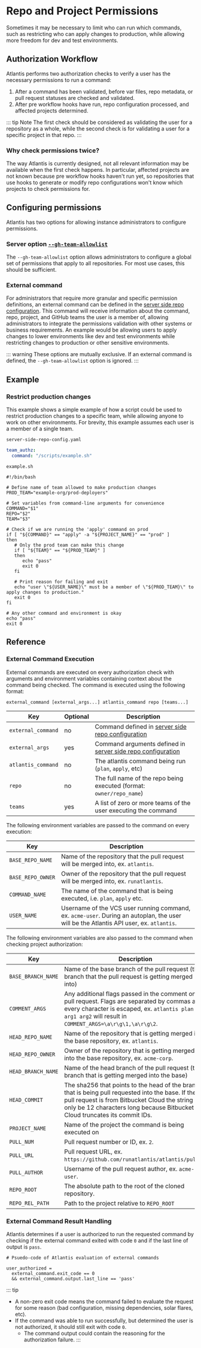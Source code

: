 # Repo and Project Permissions

Sometimes it may be necessary to limit who can run which commands, such as
restricting who can apply changes to production, while allowing more
freedom for dev and test environments.

## Authorization Workflow

Atlantis performs two authorization checks to verify a user has the necessary
permissions to run a command:

1. After a command has been validated, before var files, repo metadata, or
   pull request statuses are checked and validated.
2. After pre workflow hooks have run, repo configuration processed, and
   affected projects determined.

::: tip Note
The first check should be considered as validating the user for a repository
as a whole, while the second check is for validating a user for a specific
project in that repo.
:::

### Why check permissions twice?

The way Atlantis is currently designed, not all relevant information may be
available when the first check happens.  In particular, affected projects
are not known because pre workflow hooks haven't run yet, so repositories
that use hooks to generate or modify repo configurations won't know which
projects to check permissions for.

## Configuring permissions

Atlantis has two options for allowing instance administrators to configure
permissions.

### Server option [`--gh-team-allowlist`](server-configuration.md#gh-team-allowlist)

The `--gh-team-allowlist` option allows administrators to configure a global
set of permissions that apply to all repositories.  For most use cases, this
should be sufficient.

### External command

For administrators that require more granular and specific permission
definitions, an external command can be defined in the [server side repo
configuration](server-side-repo-config.md#teamauthz).  This command will receive
information about the command, repo, project, and GitHub teams the user is a
member of, allowing administrators to integrate the permissions validation
with other systems or business requirements.  An example would be allowing
users to apply changes to lower environments like dev and test environments
while restricting changes to production or other sensitive environments.

::: warning
These options are mutually exclusive.  If an external command is defined,
the `--gh-team-allowlist` option is ignored.
:::

## Example

### Restrict production changes

This example shows a simple example of how a script could be used to restrict
production changes to a specific team, while allowing anyone to work on other
environments.  For brevity, this example assumes each user is a member of a
single team.

`server-side-repo-config.yaml`

```yaml
team_authz:
  command: "/scripts/example.sh"
```

`example.sh`

```shell
#!/bin/bash

# Define name of team allowed to make production changes
PROD_TEAM="example-org/prod-deployers"

# Set variables from command-line arguments for convenience
COMMAND="$1"
REPO="$2"
TEAM="$3"

# Check if we are running the 'apply' command on prod
if [ "${COMMAND}" == "apply" -a "${PROJECT_NAME}" == "prod" ]
then
   # Only the prod team can make this change
   if [ "${TEAM}" == "${PROD_TEAM}" ]
   then
      echo "pass"
      exit 0
   fi

   # Print reason for failing and exit
   echo "user \"${USER_NAME}\" must be a member of \"${PROD_TEAM}\" to apply changes to production."
   exit 0
fi

# Any other command and environment is okay
echo "pass"
exit 0
```

## Reference

### External Command Execution

External commands are executed on every authorization check with arguments and
environment variables containing context about the command being checked. The
command is executed using the following format:

```shell
external_command [external_args...] atlantis_command repo [teams...]
```

| Key                | Optional | Description                                                                               |
|--------------------|----------|-------------------------------------------------------------------------------------------|
| `external_command` | no       | Command defined in [server side repo configuration](server-side-repo-config.md)           |
| `external_args`    | yes      | Command arguments defined in [server side repo configuration](server-side-repo-config.md) |
| `atlantis_command` | no       | The atlantis command being run (`plan`, `apply`, etc)                                     |
| `repo`             | no       | The full name of the repo being executed (format: `owner/repo_name`)                      |
| `teams`            | yes      | A list of zero or more teams of the user executing the command                            |

The following environment variables are passed to the command on every execution:

| Key                  | Description                                                                                                                                                                                                                           |
|----------------------|---------------------------------------------------------------------------------------------------------------------------------------------------------------------------------------------------------------------------------------|
| `BASE_REPO_NAME`     | Name of the repository that the pull request will be merged into, ex. `atlantis`.                                                                                                                                                     |
| `BASE_REPO_OWNER`    | Owner of the repository that the pull request will be merged into, ex. `runatlantis`.                                                                                                                                                 |
| `COMMAND_NAME`       | The name of the command that is being executed, i.e. `plan`, `apply` etc.                                                                                                                                                             |
| `USER_NAME`          | Username of the VCS user running command, ex. `acme-user`. During an autoplan, the user will be the Atlantis API user, ex. `atlantis`.                                                                                                |

The following environment variables are also passed to the command when checking project authorization:

| Key                  | Description                                                                                                                                                                                                                           |
|----------------------|---------------------------------------------------------------------------------------------------------------------------------------------------------------------------------------------------------------------------------------|
| `BASE_BRANCH_NAME`   | Name of the base branch of the pull request (the branch that the pull request is getting merged into)                                                                                                                                 |
| `COMMENT_ARGS`       | Any additional flags passed in the comment on the pull request. Flags are separated by commas and every character is escaped, ex. `atlantis plan -- arg1 arg2` will result in `COMMENT_ARGS=\a\r\g\1,\a\r\g\2`.                       |
| `HEAD_REPO_NAME`     | Name of the repository that is getting merged into the base repository, ex. `atlantis`.                                                                                                                                               |
| `HEAD_REPO_OWNER`    | Owner of the repository that is getting merged into the base repository, ex. `acme-corp`.                                                                                                                                             |
| `HEAD_BRANCH_NAME`   | Name of the head branch of the pull request (the branch that is getting merged into the base)                                                                                                                                         |
| `HEAD_COMMIT`        | The sha256 that points to the head of the branch that is being pull requested into the base. If the pull request is from Bitbucket Cloud the string will only be 12 characters long because Bitbucket Cloud truncates its commit IDs. |
| `PROJECT_NAME`       | Name of the project the command is being executed on                                                                                                                                                                                  |
| `PULL_NUM`           | Pull request number or ID, ex. `2`.                                                                                                                                                                                                   |
| `PULL_URL`           | Pull request URL, ex. `https://github.com/runatlantis/atlantis/pull/2`.                                                                                                                                                               |
| `PULL_AUTHOR`        | Username of the pull request author, ex. `acme-user`.                                                                                                                                                                                 |
| `REPO_ROOT`          | The absolute path to the root of the cloned repository.                                                                                                                                                                               |
| `REPO_REL_PATH`      | Path to the project relative to `REPO_ROOT`                                                                                                                                                                                           |

### External Command Result Handling

Atlantis determines if a user is authorized to run the requested command by
checking if the external command exited with code `0` and if the last line
of output is `pass`.

```text
# Psuedo-code of Atlantis evaluation of external commands

user_authorized =
  external_command.exit_code == 0
  && external_command.output.last_line == 'pass'
```

::: tip

* A non-zero exit code means the command failed to evaluate the request for
some reason (bad configuration, missing dependencies, solar flares, etc).
* If the command was able to run successfully, but determined the user is not
authorized, it should still exit with code `0`.
  * The command output could contain the reasoning for the authorization failure.
:::
